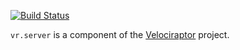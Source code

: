 [![Build Status](https://drone.io/bitbucket.org/yougov/vr.server/status.png)](https://drone.io/bitbucket.org/yougov/vr.server/latest)

`vr.server` is a component of the [Velociraptor](https://bitbucket.org/yougov/velociraptor) project.
